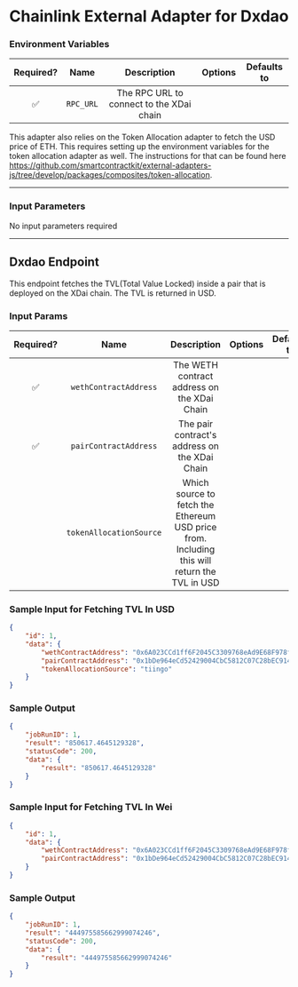 # Chainlink External Adapter for Dxdao

### Environment Variables

| Required? |            Name            |               Description                |       Options       | Defaults to |
| :-------: | :------------------------: | :--------------------------------------: | :-----------------: | :---------: |
|    ✅     | `RPC_URL`  |   The RPC URL to connect to the XDai chain    |  |             |

This adapter also relies on the Token Allocation adapter to fetch the USD price of ETH.  This requires setting up the environment variables 
for the token allocation adapter as well.  The instructions for that can be found here https://github.com/smartcontractkit/external-adapters-js/tree/develop/packages/composites/token-allocation.


---

### Input Parameters

No input parameters required

---

## Dxdao Endpoint

This endpoint fetches the TVL(Total Value Locked) inside a pair that is deployed on the XDai chain.  The TVL is returned in USD.

### Input Params

| Required? |            Name            |               Description                |       Options       | Defaults to |
| :-------: | :------------------------: | :--------------------------------------: | :-----------------: | :---------: |
|    ✅     | `wethContractAddress`  |   The WETH contract address on the XDai Chain    |  |             |
|    ✅     | `pairContractAddress` | The pair contract's address on the XDai Chain |   |             |
|         | `tokenAllocationSource` | Which source to fetch the Ethereum USD price from.  Including this will return the TVL in USD |   |             |

### Sample Input for Fetching TVL In USD

```json
{
    "id": 1,
    "data": {
        "wethContractAddress": "0x6A023CCd1ff6F2045C3309768eAd9E68F978f6e1",
        "pairContractAddress": "0x1bDe964eCd52429004CbC5812C07C28bEC9147e9",
        "tokenAllocationSource": "tiingo"
    }
}
```

### Sample Output

```json
{
    "jobRunID": 1,
    "result": "850617.4645129328",
    "statusCode": 200,
    "data": {
        "result": "850617.4645129328"
    }
}
```

### Sample Input for Fetching TVL In Wei

```json
{
    "id": 1,
    "data": {
        "wethContractAddress": "0x6A023CCd1ff6F2045C3309768eAd9E68F978f6e1",
        "pairContractAddress": "0x1bDe964eCd52429004CbC5812C07C28bEC9147e9"
    }
}
```

### Sample Output

```json
{
    "jobRunID": 1,
    "result": "444975585662999074246",
    "statusCode": 200,
    "data": {
        "result": "444975585662999074246"
    }
}
```

